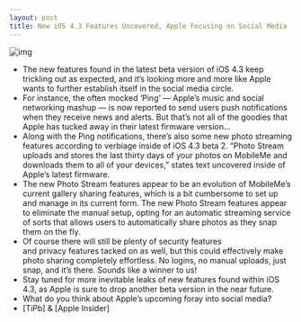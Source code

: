 ```yaml
---
layout: post
title: New iOS 4.3 Features Uncovered, Apple Focusing on Social Media
---
```

![img](http://media.idownloadblog.com/wp-content/uploads/2011/01/Ping-Push-Notifications.png)
* The new features found in the latest beta version of iOS 4.3 keep trickling out as expected, and it’s looking more and more like Apple wants to further establish itself in the social media circle.
* For instance, the often mocked ‘Ping‘ — Apple’s music and social networking mashup — is now reported to send users push notifications when they receive news and alerts. But that’s not all of the goodies that Apple has tucked away in their latest firmware version…
* Along with the Ping notifications, there’s also some new photo streaming features according to verbiage inside of iOS 4.3 beta 2. “Photo Stream uploads and stores the last thirty days of your photos on MobileMe and downloads them to all of your devices,” states text uncovered inside of Apple’s latest firmware.
* The new Photo Stream features appear to be an evolution of MobileMe’s current gallery sharing features, which is a bit cumbersome to set up and manage in its current form. The new Photo Stream features appear to eliminate the manual setup, opting for an automatic streaming service of sorts that allows users to automatically share photos as they snap them on the fly.
* Of course there will still be plenty of security features and privacy features tacked on as well, but this could effectively make photo sharing completely effortless. No logins, no manual uploads, just snap, and it’s there. Sounds like a winner to us!
* Stay tuned for more inevitable leaks of new features found within iOS 4.3, as Apple is sure to drop another beta version in the near future.
* What do you think about Apple’s upcoming foray into social media?
* [TiPb] & [Apple Insider]


